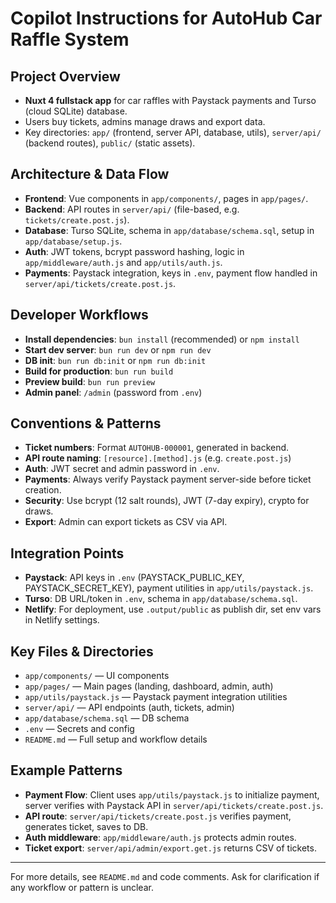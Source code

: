 # Copilot Instructions for AutoHub Car Raffle System

## Project Overview
- **Nuxt 4 fullstack app** for car raffles with Paystack payments and Turso (cloud SQLite) database.
- Users buy tickets, admins manage draws and export data.
- Key directories: `app/` (frontend, server API, database, utils), `server/api/` (backend routes), `public/` (static assets).

## Architecture & Data Flow
- **Frontend**: Vue components in `app/components/`, pages in `app/pages/`.
- **Backend**: API routes in `server/api/` (file-based, e.g. `tickets/create.post.js`).
- **Database**: Turso SQLite, schema in `app/database/schema.sql`, setup in `app/database/setup.js`.
- **Auth**: JWT tokens, bcrypt password hashing, logic in `app/middleware/auth.js` and `app/utils/auth.js`.
- **Payments**: Paystack integration, keys in `.env`, payment flow handled in `server/api/tickets/create.post.js`.

## Developer Workflows
- **Install dependencies**: `bun install` (recommended) or `npm install`
- **Start dev server**: `bun run dev` or `npm run dev`
- **DB init**: `bun run db:init` or `npm run db:init`
- **Build for production**: `bun run build`
- **Preview build**: `bun run preview`
- **Admin panel**: `/admin` (password from `.env`)

## Conventions & Patterns
- **Ticket numbers**: Format `AUTOHUB-000001`, generated in backend.
- **API route naming**: `[resource].[method].js` (e.g. `create.post.js`)
- **Auth**: JWT secret and admin password in `.env`.
- **Payments**: Always verify Paystack payment server-side before ticket creation.
- **Security**: Use bcrypt (12 salt rounds), JWT (7-day expiry), crypto for draws.
- **Export**: Admin can export tickets as CSV via API.

## Integration Points
- **Paystack**: API keys in `.env` (PAYSTACK_PUBLIC_KEY, PAYSTACK_SECRET_KEY), payment utilities in `app/utils/paystack.js`.
- **Turso**: DB URL/token in `.env`, schema in `app/database/schema.sql`.
- **Netlify**: For deployment, use `.output/public` as publish dir, set env vars in Netlify settings.

## Key Files & Directories
- `app/components/` — UI components
- `app/pages/` — Main pages (landing, dashboard, admin, auth)
- `app/utils/paystack.js` — Paystack payment integration utilities
- `server/api/` — API endpoints (auth, tickets, admin)
- `app/database/schema.sql` — DB schema
- `.env` — Secrets and config
- `README.md` — Full setup and workflow details

## Example Patterns
- **Payment Flow**: Client uses `app/utils/paystack.js` to initialize payment, server verifies with Paystack API in `server/api/tickets/create.post.js`.
- **API route**: `server/api/tickets/create.post.js` verifies payment, generates ticket, saves to DB.
- **Auth middleware**: `app/middleware/auth.js` protects admin routes.
- **Ticket export**: `server/api/admin/export.get.js` returns CSV of tickets.

---
For more details, see `README.md` and code comments. Ask for clarification if any workflow or pattern is unclear.
